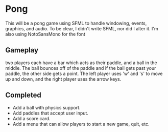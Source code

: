 # Pong

This will be a pong game using SFML to handle windowing, events, graphics, and audio. To be clear, I didn't write SFML, nor did I alter it. I'm also using NotoSansMono for the font

## Gameplay

two players each have a bar which acts as their paddle, and a ball in the middle. The ball bounces off of the paddle and if the ball gets past your paddle, the other side gets a point. The left player uses 'w' and 's' to move up and down, and the right player uses the arrow keys.

## Completed

* Add a ball with physics support.
* Add paddles that accept user input.
* Add a score card.
* Add a menu that can allow players to start a new game, quit, etc.
